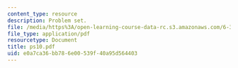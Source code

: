 ```yaml
---
content_type: resource
description: Problem set.
file: /media/https%3A/open-learning-course-data-rc.s3.amazonaws.com/6-302-feedback-systems-spring-2007/e0a7ca36bb786e00539f40a95d564403_ps10.pdf
file_type: application/pdf
resourcetype: Document
title: ps10.pdf
uid: e0a7ca36-bb78-6e00-539f-40a95d564403
---
```

